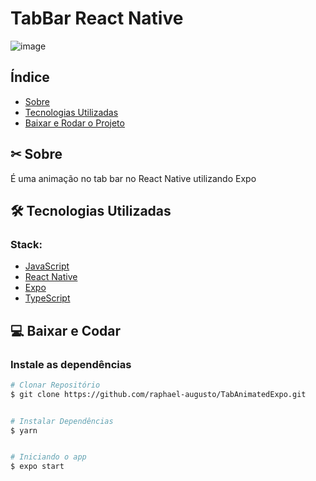 # TabBar React  Native


![image](https://user-images.githubusercontent.com/66637194/108604683-24824700-738e-11eb-9515-40632c6000b5.png)




## Índice
- [Sobre](#-sobre)
- [Tecnologias Utilizadas](#-tecnologias-utilizadas)
- [Baixar e Rodar o Projeto](#-Baixar-e-Rodar-o-Projeto)




## ✂ Sobre
É uma animação no tab bar no React Native utilizando Expo




## 🛠 Tecnologias Utilizadas

### Stack:

- [JavaScript](https://developer.mozilla.org/pt-BR/docs/Web/JavaScript)
- [React Native](https://reactnative.dev/)
- [Expo](https://expo.io/)
- [TypeScript](https://www.typescriptlang.org/)


## 💻 Baixar e Codar 

### Instale as dependências

```bash
# Clonar Repositório
$ git clone https://github.com/raphael-augusto/TabAnimatedExpo.git


# Instalar Dependências
$ yarn


# Iniciando o app
$ expo start
